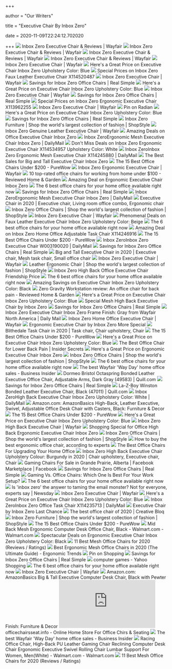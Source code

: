 +++
        
author = "Our Writers"
        
title = "Executive Chair By Inbox Zero"
        
date = 2020-11-09T22:24:12.702020
        
+++
[ ![](https://secure.img1-fg.wfcdn.com/im/98720339/resize-h800-w800%5Ecompr-r85/1177/117705906/Executive+Chair.jpg)](https://secure.img1-fg.wfcdn.com/im/98720339/resize-h800-w800%5Ecompr-r85/1177/117705906/Executive+Chair.jpg) Inbox Zero Executive Chair & Reviews | Wayfair
[ ![](https://secure.img1-fg.wfcdn.com/im/00602619/resize-h800-w800%5Ecompr-r85/1008/100803666/Executive+Chair.jpg)](https://secure.img1-fg.wfcdn.com/im/00602619/resize-h800-w800%5Ecompr-r85/1008/100803666/Executive+Chair.jpg) Inbox Zero Executive Chair & Reviews | Wayfair
[ ![](https://secure.img1-fg.wfcdn.com/im/51454156/resize-h800-w800%5Ecompr-r85/1233/123383722/Executive+Chair.jpg)](https://secure.img1-fg.wfcdn.com/im/51454156/resize-h800-w800%5Ecompr-r85/1233/123383722/Executive+Chair.jpg) Inbox Zero Executive Chair & Reviews | Wayfair
[ ![](https://secure.img1-fg.wfcdn.com/im/99105063/resize-h800-w800%5Ecompr-r85/1008/100803712/Executive+Chair.jpg)](https://secure.img1-fg.wfcdn.com/im/99105063/resize-h800-w800%5Ecompr-r85/1008/100803712/Executive+Chair.jpg) Inbox Zero Executive Chair & Reviews | Wayfair
[ ![](https://secure.img1-fg.wfcdn.com/im/21660796/resize-h800-w800%5Ecompr-r85/1279/127906125/Executive+Chair.jpg)](https://secure.img1-fg.wfcdn.com/im/21660796/resize-h800-w800%5Ecompr-r85/1279/127906125/Executive+Chair.jpg) Inbox Zero Executive Chair | Wayfair
[ ![](https://images.prod.meredith.com/product/e8da0eeb2163b7fb4669a4b427496058/1587117831454/l/ergonomic-office-chairs-red-inbox-zero-upholstery-color-blue)](https://images.prod.meredith.com/product/e8da0eeb2163b7fb4669a4b427496058/1587117831454/l/ergonomic-office-chairs-red-inbox-zero-upholstery-color-blue) Here's a Great Price on Executive Chair Inbox Zero Upholstery Color: Blue
[ ![](https://images.prod.meredith.com/product/4dddbfcafdbaa7ed93447ea4c642762d/1596794899313/l/inbox-zero-executive-chair-x114520487)](https://images.prod.meredith.com/product/4dddbfcafdbaa7ed93447ea4c642762d/1596794899313/l/inbox-zero-executive-chair-x114520487) Special Prices on Inbox Zero Faux Leather Executive Chair X114520487
[ ![](https://secure.img1-fg.wfcdn.com/im/70072579/resize-h800-w800%5Ecompr-r85/6060/60609199/Executive+Chair.jpg)](https://secure.img1-fg.wfcdn.com/im/70072579/resize-h800-w800%5Ecompr-r85/6060/60609199/Executive+Chair.jpg) Inbox Zero Executive Chair | Wayfair
[ ![](https://images.prod.meredith.com/product/627e4a103546f19c2307bf097af783e0/1594963629491/m/big-and-tall-ergonomic-executive-chair-inbox-zero)](https://images.prod.meredith.com/product/627e4a103546f19c2307bf097af783e0/1594963629491/m/big-and-tall-ergonomic-executive-chair-inbox-zero) Savings for Inbox Zero Office Chairs | Real Simple
[ ![](https://images.prod.meredith.com/product/c696aecb06a72363aac85b09b7cdcd41/1604595481864/m/executive-chair-inbox-zero-upholstery-color-brown)](https://images.prod.meredith.com/product/c696aecb06a72363aac85b09b7cdcd41/1604595481864/m/executive-chair-inbox-zero-upholstery-color-brown) Here's a Great Price on Executive Chair Inbox Zero Upholstery Color: Blue
[ ![](https://secure.img1-fg.wfcdn.com/im/98958970/resize-h800-w800%5Ecompr-r85/1279/127906127/Executive+Chair.jpg)](https://secure.img1-fg.wfcdn.com/im/98958970/resize-h800-w800%5Ecompr-r85/1279/127906127/Executive+Chair.jpg) Inbox Zero Executive Chair | Wayfair
[ ![](https://images.prod.meredith.com/product/c594a65581e7f4b5e55cf47988260b7a/1594964705671/m/high-back-executive-chair-inbox-zero-frame-color-silver-upholstery-color-black)](https://images.prod.meredith.com/product/c594a65581e7f4b5e55cf47988260b7a/1594964705671/m/high-back-executive-chair-inbox-zero-frame-color-silver-upholstery-color-black) Savings for Inbox Zero Office Chairs | Real Simple
[ ![](https://images.prod.meredith.com/product/bee5f0f49b1d5c5f6d17cf3d5bbb6e23/1592583337361/l/inbox-zero-ergonomic-executive-chair-x113962255)](https://images.prod.meredith.com/product/bee5f0f49b1d5c5f6d17cf3d5bbb6e23/1592583337361/l/inbox-zero-ergonomic-executive-chair-x113962255) Special Prices on Inbox Zero Ergonomic Executive Chair X113962255
[ ![](https://secure.img1-fg.wfcdn.com/im/01197472/resize-h800-w800%5Ecompr-r85/1279/127906132/Executive+Chair.jpg)](https://secure.img1-fg.wfcdn.com/im/01197472/resize-h800-w800%5Ecompr-r85/1279/127906132/Executive+Chair.jpg) Inbox Zero Executive Chair | Wayfair
[ ![](https://i.pinimg.com/originals/c2/25/e3/c225e3d7bab0262a41d1e62d367229bc.png)](https://i.pinimg.com/originals/c2/25/e3/c225e3d7bab0262a41d1e62d367229bc.png) Pin on Radian
[ ![](https://images.prod.meredith.com/product/f0f0b8c03b0745008acd6d7cb2a2ab95/1597831461402/m/inbox-zero-executive-chair-x114618719-upholstery-color-blue)](https://images.prod.meredith.com/product/f0f0b8c03b0745008acd6d7cb2a2ab95/1597831461402/m/inbox-zero-executive-chair-x114618719-upholstery-color-blue) Here's a Great Price on Executive Chair Inbox Zero Upholstery Color: Blue
[ ![](https://images.prod.meredith.com/product/d1cf87c314b67294f66ce57897e5f605/1590573739971/m/mid-back-overstuffed-executive-chair-inbox-zero)](https://images.prod.meredith.com/product/d1cf87c314b67294f66ce57897e5f605/1590573739971/m/mid-back-overstuffed-executive-chair-inbox-zero) Savings for Inbox Zero Office Chairs | Real Simple
[ ![](https://img.shopstyle-cdn.com/sim/98/31/9831114f36764a6eb6114041b8ff0e76_xlarge/ergonomic-executive-chair-inbox-zero.jpg)](https://img.shopstyle-cdn.com/sim/98/31/9831114f36764a6eb6114041b8ff0e76_xlarge/ergonomic-executive-chair-inbox-zero.jpg) Inbox Zero Furniture | Shop the world's largest collection of fashion |  ShopStyle
[ ![](https://secure.img1-fg.wfcdn.com/im/55381920/resize-h800-w800%5Ecompr-r85/1240/124093905/Genuine+Leather+Executive+Chair.jpg)](https://secure.img1-fg.wfcdn.com/im/55381920/resize-h800-w800%5Ecompr-r85/1240/124093905/Genuine+Leather+Executive+Chair.jpg) Inbox Zero Genuine Leather Executive Chair | Wayfair
[ ![](https://images.prod.meredith.com/product/3d74f9c5375bd8d22f7e402160138a79/1604594874533/l/office-executive-chair-inbox-zero)](https://images.prod.meredith.com/product/3d74f9c5375bd8d22f7e402160138a79/1604594874533/l/office-executive-chair-inbox-zero) Amazing Deals on Office Executive Chair Inbox Zero
[ ![](https://secure.img1-fg.wfcdn.com/im/92197172/resize-h400-w400%5Ecompr-r85/1219/121993237/.jpg)](https://secure.img1-fg.wfcdn.com/im/92197172/resize-h400-w400%5Ecompr-r85/1219/121993237/.jpg) Inbox ZeroErgonomic Mesh Executive Chair Inbox Zero | DailyMail
[ ![](https://images.prod.meredith.com/product/c36fde60e861bd027ad73c25c1cd2fc4/1600077738522/l/inbox-zero-ergonomic-executive-chair-w003423846-upholstery-color-white)](https://images.prod.meredith.com/product/c36fde60e861bd027ad73c25c1cd2fc4/1600077738522/l/inbox-zero-ergonomic-executive-chair-w003423846-upholstery-color-white) Don't Miss Deals on Inbox Zero Ergonomic Executive Chair X114534957  Upholstery Color: White
[ ![](https://shop-assets.dailymail.co.uk/prd/219414f95a02466ab94a7b994b77eb85/0010110001011110001001110001001110001101010000010110001000110000/l/inbox-zero-ergonomic-mesh-executive-chair-x114245880)](https://shop-assets.dailymail.co.uk/prd/219414f95a02466ab94a7b994b77eb85/0010110001011110001001110001001110001101010000010110001000110000/l/inbox-zero-ergonomic-mesh-executive-chair-x114245880) Inbox ZeroInbox Zero Ergonomic Mesh Executive Chair X114245880 | DailyMail
[ ![](https://images.prod.meredith.com/product/1428d6e804a05822ac7d5d6770b1153e/1594966119107/l/big-and-tall-executive-chair-inbox-zero)](https://images.prod.meredith.com/product/1428d6e804a05822ac7d5d6770b1153e/1594966119107/l/big-and-tall-executive-chair-inbox-zero) The Best Sales for Big and Tall Executive Chair Inbox Zero
[ ![](https://purewows3.imgix.net/images/articles/2020_10/office_chair_cat.jpg?auto=format,compress&cs=strip)](https://purewows3.imgix.net/images/articles/2020_10/office_chair_cat.jpg?auto=format,compress&cs=strip) The 15 Best Office Chairs Under $200 - PureWow
[ ![](https://secure.img1-fg.wfcdn.com/im/38199212/resize-h800-w800%5Ecompr-r85/1252/125247947/Ergonomic+Executive+Chair.jpg)](https://secure.img1-fg.wfcdn.com/im/38199212/resize-h800-w800%5Ecompr-r85/1252/125247947/Ergonomic+Executive+Chair.jpg) Inbox Zero Ergonomic Executive Chair | Wayfair
[ ![](https://reviewed-com-res.cloudinary.com/image/fetch/s---1Zdd8zF--/b_white,c_limit,cs_srgb,f_auto,fl_progressive.strip_profile,g_center,q_auto,w_792/https://reviewed-production.s3.amazonaws.com/attachment/7de15e60b9274a96/2.png)](https://reviewed-com-res.cloudinary.com/image/fetch/s---1Zdd8zF--/b_white,c_limit,cs_srgb,f_auto,fl_progressive.strip_profile,g_center,q_auto,w_792/https://reviewed-production.s3.amazonaws.com/attachment/7de15e60b9274a96/2.png) 10 top-rated office chairs for working from home under $100 - Reviewed Home  & Garden
[ ![](https://images.prod.meredith.com/product/77ea841334e32b781ca48d46be7afcfa/1594963833107/l/ergonomic-executive-chair-inbox-zero)](https://images.prod.meredith.com/product/77ea841334e32b781ca48d46be7afcfa/1594963833107/l/ergonomic-executive-chair-inbox-zero) Amazing Deal on Ergonomic Executive Chair Inbox Zero
[ ![](https://images.fastcompany.net/image/upload/w_596,c_limit,q_auto:best,f_auto/wp-cms/uploads/2020/08/i-4-The-best-office-chairs-to-upgrade-your-WFH-setup-now-The-best-office-chairs-to-upgrade-your-WFH-setup-now-ikea-langfjall-.jpg)](https://images.fastcompany.net/image/upload/w_596,c_limit,q_auto:best,f_auto/wp-cms/uploads/2020/08/i-4-The-best-office-chairs-to-upgrade-your-WFH-setup-now-The-best-office-chairs-to-upgrade-your-WFH-setup-now-ikea-langfjall-.jpg) The 6 best office chairs for your home office available right now
[ ![](https://images.prod.meredith.com/product/e21b654c87b223efc9ce92ddeb1baf6b/1590422681056/m/high-back-reclining-executive-chair-inbox-zero-upholstery-color-white)](https://images.prod.meredith.com/product/e21b654c87b223efc9ce92ddeb1baf6b/1590422681056/m/high-back-reclining-executive-chair-inbox-zero-upholstery-color-white) Savings for Inbox Zero Office Chairs | Real Simple
[ ![](https://secure.img1-fg.wfcdn.com/im/60227556/resize-h400-w400%5Ecompr-r85/1219/121993361/.jpg)](https://secure.img1-fg.wfcdn.com/im/60227556/resize-h400-w400%5Ecompr-r85/1219/121993361/.jpg) Inbox ZeroErgonomic Mesh Executive Chair Inbox Zero | DailyMail
[ ![](https://i.pinimg.com/originals/0f/7b/6b/0f7b6b334a27463c4a6567a6da343acb.png)](https://i.pinimg.com/originals/0f/7b/6b/0f7b6b334a27463c4a6567a6da343acb.png) Executive Chair in 2020 | Executive chair, Living room office combo,  Ergonomic chair
[ ![](https://img.shopstyle-cdn.com/sim/9d/65/9d652ee5cf6dcad76af52a74eddee474_xlarge/high-back-executive-chair-inbox-zero.jpg)](https://img.shopstyle-cdn.com/sim/9d/65/9d652ee5cf6dcad76af52a74eddee474_xlarge/high-back-executive-chair-inbox-zero.jpg) Inbox Zero Office Chairs | Shop the world's largest collection of fashion |  ShopStyle
[ ![](https://secure.img1-fg.wfcdn.com/im/23899298/resize-h800-w800%5Ecompr-r85/1279/127906134/Executive+Chair.jpg)](https://secure.img1-fg.wfcdn.com/im/23899298/resize-h800-w800%5Ecompr-r85/1279/127906134/Executive+Chair.jpg) Inbox Zero Executive Chair | Wayfair
[ ![](https://images.prod.meredith.com/product/c437dd926b047319ec3a8f60c14021d3/1594964690025/l/faux-leather-executive-chair-inbox-zero-upholstery-color-beige)](https://images.prod.meredith.com/product/c437dd926b047319ec3a8f60c14021d3/1594964690025/l/faux-leather-executive-chair-inbox-zero-upholstery-color-beige) Phenomenal Deals on Faux Leather Executive Chair Inbox Zero Upholstery  Color: Beige
[ ![](https://images.fastcompany.net/image/upload/w_1280,f_auto,q_auto,fl_lossy/wp-cms/uploads/2020/08/p-1-The-best-office-chairs-to-upgrade-your-WFH-setup-now.jpg)](https://images.fastcompany.net/image/upload/w_1280,f_auto,q_auto,fl_lossy/wp-cms/uploads/2020/08/p-1-The-best-office-chairs-to-upgrade-your-WFH-setup-now.jpg) The 6 best office chairs for your home office available right now
[ ![](https://images.prod.meredith.com/product/794180d4b3a498a73f8f8366f62bb405/1589191573236/l/inbox-zero-executive-chair-x114246916)](https://images.prod.meredith.com/product/794180d4b3a498a73f8f8366f62bb405/1589191573236/l/inbox-zero-executive-chair-x114246916) Amazing Deal on Inbox Zero Home Office Adjustable Task Chair X114246916
[ ![](https://purewows3.imgix.net/images/articles/2020_10/11.jpg?auto=format,compress&cs=strip)](https://purewows3.imgix.net/images/articles/2020_10/11.jpg?auto=format,compress&cs=strip) The 15 Best Office Chairs Under $200 - PureWow
[ ![](https://d1-pub.bizrate.com/image/obj/12913290844;sq=400)](https://d1-pub.bizrate.com/image/obj/12913290844;sq=400) Inbox ZeroInbox Zero Executive Chair W003190020 | DailyMail
[ ![](https://images.prod.meredith.com/product/b0dcecb8e1e3028c7ec7dfa23df2afcd/1591351270424/m/home-office-high-back-executive-chair-inbox-zero)](https://images.prod.meredith.com/product/b0dcecb8e1e3028c7ec7dfa23df2afcd/1591351270424/m/home-office-high-back-executive-chair-inbox-zero) Savings for Inbox Zero Office Chairs | Real Simple
[ ![](https://i.pinimg.com/originals/3c/c9/fa/3cc9fa202c8ebd1c1c7f3cf0eb89f91e.png)](https://i.pinimg.com/originals/3c/c9/fa/3cc9fa202c8ebd1c1c7f3cf0eb89f91e.png) Big and Tall Executive Chair in 2020 | Executive chair, Mesh task chair,  Small office chair
[ ![](https://secure.img1-ag.wfcdn.com/im/56946413/resize-h800-w800%5Ecompr-r85/1252/125247313/Executive+Chair.jpg)](https://secure.img1-ag.wfcdn.com/im/56946413/resize-h800-w800%5Ecompr-r85/1252/125247313/Executive+Chair.jpg) Inbox Zero Executive Chair | Wayfair
[ ![](https://img.shopstyle-cdn.com/sim/19/87/1987c508f1168d3fbd15e633813ce656_best/ergonomic-executive-chair-starspace-upholstery-color-black.jpg)](https://img.shopstyle-cdn.com/sim/19/87/1987c508f1168d3fbd15e633813ce656_best/ergonomic-executive-chair-starspace-upholstery-color-black.jpg) Leather Ergonomic Chair | Shop the world's largest collection of fashion |  ShopStyle
[ ![](https://secure.img1-fg.wfcdn.com/im/86898953/resize-h310-w310%5Ecompr-r85/6468/125169393/High+Back+Office+Executive+Chair.jpg)](https://secure.img1-fg.wfcdn.com/im/86898953/resize-h310-w310%5Ecompr-r85/6468/125169393/High+Back+Office+Executive+Chair.jpg) Inbox Zero High Back Office Executive Chair Friendship Price
[ ![](https://images.fastcompany.net/image/upload/w_596,c_limit,q_auto:best,f_auto/wp-cms/uploads/2020/08/i-1-The-best-office-chairs-to-upgrade-your-WFH-setup-now-The-best-office-chairs-to-upgrade-your-WFH-setup-now-andel-task-chair.jpg)](https://images.fastcompany.net/image/upload/w_596,c_limit,q_auto:best,f_auto/wp-cms/uploads/2020/08/i-1-The-best-office-chairs-to-upgrade-your-WFH-setup-now-The-best-office-chairs-to-upgrade-your-WFH-setup-now-andel-task-chair.jpg) The 6 best office chairs for your home office available right now
[ ![](https://images.prod.meredith.com/product/1113b89f04bca464019c001d91d9e81c/1594962797527/l/ergonomic-executive-chair-inbox-zero-upholstery-color-black)](https://images.prod.meredith.com/product/1113b89f04bca464019c001d91d9e81c/1594962797527/l/ergonomic-executive-chair-inbox-zero-upholstery-color-black) Amazing Savings on Executive Chair Inbox Zero Upholstery Color: Black
[ ![](https://reviewed-com-res.cloudinary.com/image/fetch/s--eTvTzCNl--/b_white,c_limit,cs_srgb,f_auto,fl_progressive.strip_profile,g_center,q_auto,w_972/https://reviewed-production.s3.amazonaws.com/1583185397018/zero-gravity-workstation.jpg)](https://reviewed-com-res.cloudinary.com/image/fetch/s--eTvTzCNl--/b_white,c_limit,cs_srgb,f_auto,fl_progressive.strip_profile,g_center,q_auto,w_972/https://reviewed-production.s3.amazonaws.com/1583185397018/zero-gravity-workstation.jpg) Zero Gravity Workstation review: An office chair for back pain - Reviewed  Home & Garden
[ ![](https://images.prod.meredith.com/product/08c835e5683f59121674020ff9d20ec9/1597485697106/m/executive-chair-inbox-zero-upholstery-color-white)](https://images.prod.meredith.com/product/08c835e5683f59121674020ff9d20ec9/1597485697106/m/executive-chair-inbox-zero-upholstery-color-white) Here's a Great Price on Executive Chair Inbox Zero Upholstery Color: Blue
[ ![](https://secure.img1-fg.wfcdn.com/im/94412397/resize-h310-w310%5Ecompr-r85/5468/126715243/Mesh+High+Back+Executive+Chair.jpg)](https://secure.img1-fg.wfcdn.com/im/94412397/resize-h310-w310%5Ecompr-r85/5468/126715243/Mesh+High+Back+Executive+Chair.jpg) Special Mesh High Back Executive Chair by Inbox Zero
[ ![](https://images.prod.meredith.com/product/2a2bcb9b65eff74329338fa63ef73ba1/1594963061519/m/mesh-executive-chair-inbox-zero-upholstery-color-black)](https://images.prod.meredith.com/product/2a2bcb9b65eff74329338fa63ef73ba1/1594963061519/m/mesh-executive-chair-inbox-zero-upholstery-color-black) Savings for Inbox Zero Office Chairs | Real Simple
[ ![](https://secure.img1-ag.wfcdn.com/im/80577292/resize-h400-w400%5Ecompr-r85/1196/119662183/.jpg)](https://secure.img1-ag.wfcdn.com/im/80577292/resize-h400-w400%5Ecompr-r85/1196/119662183/.jpg) Inbox Zero Executive Chair Inbox Zero Frame Finish: Gray from Wayfair North  America | Daily Mail
[ ![](https://secure.img1-fg.wfcdn.com/im/22145510/resize-h800-w800%5Ecompr-r85/1293/129386868/Home+Office+Executive+Chair.jpg)](https://secure.img1-fg.wfcdn.com/im/22145510/resize-h800-w800%5Ecompr-r85/1293/129386868/Home+Office+Executive+Chair.jpg) Inbox Zero Home Office Executive Chair | Wayfair
[ ![](https://secure.img1-fg.wfcdn.com/im/80014831/resize-h310-w310%5Ecompr-r85/3962/124614202/Ergonomic+Executive+Chair.jpg)](https://secure.img1-fg.wfcdn.com/im/80014831/resize-h310-w310%5Ecompr-r85/3962/124614202/Ergonomic+Executive+Chair.jpg) Ergonomic Executive Chair by Inbox Zero More Special
[ ![](https://i.pinimg.com/564x/9e/a1/16/9ea1165304e84bd2cf782705ec2bb92d.jpg)](https://i.pinimg.com/564x/9e/a1/16/9ea1165304e84bd2cf782705ec2bb92d.jpg) Blithedale Task Chair in 2020 | Task chair, Chair upholstery, Chair
[ ![](https://purewows3.imgix.net/images/articles/2020_10/6.jpg?auto=format,compress&cs=strip)](https://purewows3.imgix.net/images/articles/2020_10/6.jpg?auto=format,compress&cs=strip) The 15 Best Office Chairs Under $200 - PureWow
[ ![](https://images.prod.meredith.com/product/6f982c7f977cc48a774f80695e6af630/1604658010844/m/executive-chair-inbox-zero-upholstery-color-brown)](https://images.prod.meredith.com/product/6f982c7f977cc48a774f80695e6af630/1604658010844/m/executive-chair-inbox-zero-upholstery-color-brown) Here's a Great Price on Executive Chair Inbox Zero Upholstery Color: Blue
[ ![](https://homebusinessmag.com/wp-content/uploads/2019/01/Komene-Ergonomic-Mesh-Office-Chair.jpg)](https://homebusinessmag.com/wp-content/uploads/2019/01/Komene-Ergonomic-Mesh-Office-Chair.jpg) The Best Office Chair for Lower Back Pain | Insider Secrets
[ ![](https://images.prod.meredith.com/product/51a9128081e6a7a2ab72c9687a53412a/1594963466729/l/ergonomic-executive-chair-inbox-zero)](https://images.prod.meredith.com/product/51a9128081e6a7a2ab72c9687a53412a/1594963466729/l/ergonomic-executive-chair-inbox-zero) Here's a Great Price on Ergonomic Executive Chair Inbox Zero
[ ![](https://img.shopstyle-cdn.com/sim/b5/2b/b52b9744428773ce516cea743279b27b_xlarge/ergonomic-mesh-executive-chair-inbox-zero.jpg)](https://img.shopstyle-cdn.com/sim/b5/2b/b52b9744428773ce516cea743279b27b_xlarge/ergonomic-mesh-executive-chair-inbox-zero.jpg) Inbox Zero Office Chairs | Shop the world's largest collection of fashion |  ShopStyle
[ ![](https://images.fastcompany.net/image/upload/w_596,c_limit,q_auto:best,f_auto/wp-cms/uploads/2020/08/i-3-The-best-office-chairs-to-upgrade-your-WFH-setup-now-The-best-office-chairs-to-upgrade-your-WFH-setup-now-ikea-jarvfjallet.jpg)](https://images.fastcompany.net/image/upload/w_596,c_limit,q_auto:best,f_auto/wp-cms/uploads/2020/08/i-3-The-best-office-chairs-to-upgrade-your-WFH-setup-now-The-best-office-chairs-to-upgrade-your-WFH-setup-now-ikea-jarvfjallet.jpg) The 6 best office chairs for your home office available right now
[ ![](https://image.businessinsider.com/5f6b454839ab3b001192c824?height=400)](https://image.businessinsider.com/5f6b454839ab3b001192c824?height=400) The best Wayfair 'Way Day' home office sales - Business Insider
[ ![](https://www.quill.com/is/image/Quill/s1130103_s7?iv=RLYpN3&wid=1080&hei=1080&fit=fit,1)](https://www.quill.com/is/image/Quill/s1130103_s7?iv=RLYpN3&wid=1080&hei=1080&fit=fit,1) Dormeo Bristol Octaspring Bonded Leather Executive Office Chair, Adjustable  Arms, Dark Gray (49583) | Quill.com
[ ![](https://images.prod.meredith.com/product/1b4b2c91bcd5592f13c5323cc0141109/1594962899522/m/executive-chair-inbox-zero)](https://images.prod.meredith.com/product/1b4b2c91bcd5592f13c5323cc0141109/1594962899522/m/executive-chair-inbox-zero) Savings for Inbox Zero Office Chairs | Real Simple
[ ![](https://www.quill.com/is/image/Quill/sp42180820_s7?iv=RLYpN3&wid=1080&hei=1080&fit=fit,1)](https://www.quill.com/is/image/Quill/sp42180820_s7?iv=RLYpN3&wid=1080&hei=1080&fit=fit,1) La-Z-Boy Winston Bonded Leather Executive Chair, Black (47011) | Quill.com
[ ![](https://secure.img1-ag.wfcdn.com/im/46037966/resize-h400-w400%5Ecompr-r85/1146/114652785/.jpg)](https://secure.img1-ag.wfcdn.com/im/46037966/resize-h400-w400%5Ecompr-r85/1146/114652785/.jpg) Inbox ZeroHigh Back Executive Chair Inbox Zero Upholstery Color: White |  DailyMail
[ ![](https://m.media-amazon.com/images/S/aplus-media/sota/5e9752d3-21e5-4ccc-98c5-377ad8e400d3._CR0,0,1500,1500_PT0_SX300__.jpg)](https://m.media-amazon.com/images/S/aplus-media/sota/5e9752d3-21e5-4ccc-98c5-377ad8e400d3._CR0,0,1500,1500_PT0_SX300__.jpg) Amazon.com: AmazonBasics High-Back, Leather Executive, Swivel, Adjustable Office  Desk Chair with Casters, Black: Furniture & Decor
[ ![](https://purewows3.imgix.net/images/articles/2020_10/5.jpg?auto=format,compress&cs=strip)](https://purewows3.imgix.net/images/articles/2020_10/5.jpg?auto=format,compress&cs=strip) The 15 Best Office Chairs Under $200 - PureWow
[ ![](https://images.prod.meredith.com/product/48cae0a3c15f96f506ccd805db8db4e6/1603533823118/m/ergonomic-executive-chair-inbox-zero-upholstery-color-blue)](https://images.prod.meredith.com/product/48cae0a3c15f96f506ccd805db8db4e6/1603533823118/m/ergonomic-executive-chair-inbox-zero-upholstery-color-blue) Here's a Great Price on Executive Chair Inbox Zero Upholstery Color: Blue
[ ![](https://secure.img1-fg.wfcdn.com/im/79824684/resize-h800-w800%5Ecompr-r85/1251/125169883/High+Back+Executive+Chair.jpg)](https://secure.img1-fg.wfcdn.com/im/79824684/resize-h800-w800%5Ecompr-r85/1251/125169883/High+Back+Executive+Chair.jpg) Inbox Zero High Back Executive Chair | Wayfair
[ ![](https://images.prod.meredith.com/product/7b1f7e286aa3f3ab661f8104c6988135/1599732086814/l/office-high-back-executive-chair-inbox-zero)](https://images.prod.meredith.com/product/7b1f7e286aa3f3ab661f8104c6988135/1599732086814/l/office-high-back-executive-chair-inbox-zero) Shopping Special for Office High Back Ergonomic Executive Chair Inbox Zero
[ ![](https://img.shopstyle-cdn.com/sim/5d/37/5d3770153f0fcc20290548a2f68325b0_xlarge/high-back-executive-chair-inbox-zero.jpg)](https://img.shopstyle-cdn.com/sim/5d/37/5d3770153f0fcc20290548a2f68325b0_xlarge/high-back-executive-chair-inbox-zero.jpg) Inbox Zero Office Chairs | Shop the world's largest collection of fashion |  ShopStyle
[ ![](https://media2.s-nbcnews.com/i/newscms/2020_25/3390893/ergonomic-office-chairs-kr-2x1-tease-200618_38008296185ce90fd52b401caf79df24.jpg)](https://media2.s-nbcnews.com/i/newscms/2020_25/3390893/ergonomic-office-chairs-kr-2x1-tease-200618_38008296185ce90fd52b401caf79df24.jpg) How to buy the best ergonomic office chair, according to experts
[ ![](https://specials-images.forbesimg.com/imageserve/5eea485bdb3b680006a1e736/960x0.jpg?cropX1=0&cropX2=800&cropY1=233&cropY2=766)](https://specials-images.forbesimg.com/imageserve/5eea485bdb3b680006a1e736/960x0.jpg?cropX1=0&cropX2=800&cropY1=233&cropY2=766) The Best Office Chairs For Upgrading Your Home Office
[ ![](https://i.pinimg.com/474x/d5/1d/6e/d51d6e1ff1230e31213673661fb759cb.jpg)](https://i.pinimg.com/474x/d5/1d/6e/d51d6e1ff1230e31213673661fb759cb.jpg) Inbox Zero High Back Executive Chair Upholstery Colour: Burgundy in 2020 |  Chair upholstery, Executive chair, Chair
[ ![](https://lookaside.fbsbx.com/lookaside/crawler/media/?media_id=10223326359292959)](https://lookaside.fbsbx.com/lookaside/crawler/media/?media_id=10223326359292959) Gaming Chairs For Sale in Grande Prairie, Alberta | Facebook Marketplace |  Facebook
[ ![](https://images.prod.meredith.com/product/9293d57fe9cc9f8b2649aac332304597/1594964120079/m/executive-chair-inbox-zero-upholstery-color-brown-frame-color-brown)](https://images.prod.meredith.com/product/9293d57fe9cc9f8b2649aac332304597/1594964120079/m/executive-chair-inbox-zero-upholstery-color-brown-frame-color-brown) Savings for Inbox Zero Office Chairs | Real Simple
[ ![](https://thumbor.forbes.com/thumbor/711x400/https://specials-images.forbesimg.com/imageserve/5e8e572c93ef920006d3a192/960x0.jpg?fit=scale)](https://thumbor.forbes.com/thumbor/711x400/https://specials-images.forbesimg.com/imageserve/5e8e572c93ef920006d3a192/960x0.jpg?fit=scale) Gaming Vs. Office Chairs: Which One Is Best For Your Work Setup?
[ ![](https://images.fastcompany.net/image/upload/w_596,c_limit,q_auto:best,f_auto/wp-cms/uploads/2020/08/i-5-The-best-office-chairs-to-upgrade-your-WFH-setup-now-The-best-office-chairs-to-upgrade-your-WFH-setup-now-knoll-regeneration-chair.jpg)](https://images.fastcompany.net/image/upload/w_596,c_limit,q_auto:best,f_auto/wp-cms/uploads/2020/08/i-5-The-best-office-chairs-to-upgrade-your-WFH-setup-now-The-best-office-chairs-to-upgrade-your-WFH-setup-now-knoll-regeneration-chair.jpg) The 6 best office chairs for your home office available right now
[ ![](https://cdn.newsday.com/polopoly_fs/1.28774637.1553364569!/httpImage/image.jpg_gen/derivatives/landscape_456/image.jpg)](https://cdn.newsday.com/polopoly_fs/1.28774637.1553364569!/httpImage/image.jpg_gen/derivatives/landscape_456/image.jpg) Is 'inbox zero' the answer to taming the email monster? Not for everyone,  experts say | Newsday
[ ![](https://secure.img1-fg.wfcdn.com/im/14961245/resize-h800-w800%5Ecompr-r85/1225/122512153/Executive+Chair.jpg)](https://secure.img1-fg.wfcdn.com/im/14961245/resize-h800-w800%5Ecompr-r85/1225/122512153/Executive+Chair.jpg) Inbox Zero Executive Chair | Wayfair
[ ![](https://images.prod.meredith.com/product/797142decfe0f521d0c6a797bdfd542f/1603965758257/m/executive-chair-inbox-zero-upholstery-color-gray)](https://images.prod.meredith.com/product/797142decfe0f521d0c6a797bdfd542f/1603965758257/m/executive-chair-inbox-zero-upholstery-color-gray) Here's a Great Price on Executive Chair Inbox Zero Upholstery Color: Blue
[ ![](https://secure.img1-ag.wfcdn.com/im/99110000/resize-h400-w400%5Ecompr-r85/1190/119020051/.jpg)](https://secure.img1-ag.wfcdn.com/im/99110000/resize-h400-w400%5Ecompr-r85/1190/119020051/.jpg) Inbox ZeroInbox Zero Office Task Chair X114235713 | DailyMail
[ ![](https://secure.img1-fg.wfcdn.com/im/83471938/resize-h310-w310%5Ecompr-r85/1885/126453831/Executive+Chair.jpg)](https://secure.img1-fg.wfcdn.com/im/83471938/resize-h310-w310%5Ecompr-r85/1885/126453831/Executive+Chair.jpg) Executive Chair by Inbox Zero Last Chance
[ ![](https://cdn.mos.cms.futurecdn.net/NkRwHsoDezP3MuJnwDvjhh.jpg)](https://cdn.mos.cms.futurecdn.net/NkRwHsoDezP3MuJnwDvjhh.jpg) The best office chair of 2020 | Creative Bloq
[ ![](https://img.shopstyle-cdn.com/sim/d4/b3/d4b357700995b70de567ac855058fd48_xlarge/ergonomic-executive-chair-inbox-zero.jpg)](https://img.shopstyle-cdn.com/sim/d4/b3/d4b357700995b70de567ac855058fd48_xlarge/ergonomic-executive-chair-inbox-zero.jpg) Inbox Zero Furniture | Shop the world's largest collection of fashion |  ShopStyle
[ ![](https://purewows3.imgix.net/images/articles/2020_10/4.jpg?auto=format,compress&cs=strip)](https://purewows3.imgix.net/images/articles/2020_10/4.jpg?auto=format,compress&cs=strip) The 15 Best Office Chairs Under $200 - PureWow
[ ![](https://i5.walmartimages.com/asr/f4cc8075-9bc6-4db5-949b-a0890cee3f0a_1.acbcbca03599e111d8b0297624902c83.jpeg)](https://i5.walmartimages.com/asr/f4cc8075-9bc6-4db5-949b-a0890cee3f0a_1.acbcbca03599e111d8b0297624902c83.jpeg) Mid Back Mesh Ergonomic Computer Desk Office Chair, Black - Walmart.com -  Walmart.com
[ ![](https://images.prod.meredith.com/product/cec28148e64b003b9decc3c060ff3912/1597658600341/l/ergonomic-executive-chair-inbox-zero-upholstery-color-black)](https://images.prod.meredith.com/product/cec28148e64b003b9decc3c060ff3912/1597658600341/l/ergonomic-executive-chair-inbox-zero-upholstery-color-black) Spectacular Deals on Ergonomic Executive Chair Inbox Zero Upholstery Color:  Black
[ ![](https://www.btod.com/blog/wp-content/uploads/2019/03/best-mesh-office-chairs-2020-blog-header.jpg)](https://www.btod.com/blog/wp-content/uploads/2019/03/best-mesh-office-chairs-2020-blog-header.jpg) 11 Best Mesh Office Chairs for 2020 (Reviews / Ratings)
[ ![](http://ergonomictrends.com/wp-content/uploads/2019/12/best-mesh-office-chairs.jpg)](http://ergonomictrends.com/wp-content/uploads/2019/12/best-mesh-office-chairs.jpg) Best Ergonomic Mesh Office Chairs in 2020 (The Ultimate Guide) - Ergonomic  Trends
[ ![](https://i.pinimg.com/474x/82/64/e4/8264e4c1d582393dfc02f38255aee175.jpg)](https://i.pinimg.com/474x/82/64/e4/8264e4c1d582393dfc02f38255aee175.jpg) Pin on Shopping
[ ![](https://images.prod.meredith.com/product/0083f8cf5e605d817354fedd007ecc0a/1594962627523/m/faux-leather-executive-chair-inbox-zero-upholstery-color-brown)](https://images.prod.meredith.com/product/0083f8cf5e605d817354fedd007ecc0a/1594962627523/m/faux-leather-executive-chair-inbox-zero-upholstery-color-brown) Savings for Inbox Zero Office Chairs | Real Simple
[ ![](https://s.yimg.com/aw/api/res/1.2/fI1s_23nNM75uTOSE8KwRQ--/YXBwaWQ9eXR3YXVjdGlvbnNlcnZpY2U7aD00MDA7c3M9MTt3PTQwMA--/https://d1-pub.bizrate.com/image/obj/13793055828;sq=400.cf.jpg)](https://s.yimg.com/aw/api/res/1.2/fI1s_23nNM75uTOSE8KwRQ--/YXBwaWQ9eXR3YXVjdGlvbnNlcnZpY2U7aD00MDA7c3M9MTt3PTQwMA--/https://d1-pub.bizrate.com/image/obj/13793055828;sq=400.cf.jpg) computer games - Yahoo Shopping
[ ![](https://images.fastcompany.net/image/upload/w_596,c_limit,q_auto:best,f_auto/wp-cms/uploads/2020/08/i-6-The-best-office-chairs-to-upgrade-your-WFH-setup-now-district-eight-akorn.jpg)](https://images.fastcompany.net/image/upload/w_596,c_limit,q_auto:best,f_auto/wp-cms/uploads/2020/08/i-6-The-best-office-chairs-to-upgrade-your-WFH-setup-now-district-eight-akorn.jpg) The 6 best office chairs for your home office available right now
[ ![](https://secure.img1-fg.wfcdn.com/im/39355200/resize-h800-w800%5Ecompr-r85/1160/116070857/Executive+Chair.jpg)](https://secure.img1-fg.wfcdn.com/im/39355200/resize-h800-w800%5Ecompr-r85/1160/116070857/Executive+Chair.jpg) Inbox Zero Executive Chair | Wayfair
[ ![](https://m.media-amazon.com/images/I/419op6fzYKL._AC_UL400_.jpg)](https://m.media-amazon.com/images/I/419op6fzYKL._AC_UL400_.jpg) Amazon.com: AmazonBasics Big & Tall Executive Computer Desk Chair, Black  with Pewter Finish: Furniture & Decor
[ ![](http://officechairsseat.info/img.php?img=aHR0cHM6Ly9zZWN1cmUuaW1nMS1mZy53ZmNkbi5jb20vaW0vOTkxMTEzNDYvcmVzaXplLWgxNjAtdzE2MCU1RWNvbXByLXI4NS8xMjQzLzEyNDM5NTEyMi9FeGVjdXRpdmUrQ2hhaXIuanBn)](http://officechairsseat.info/img.php?img=aHR0cHM6Ly9zZWN1cmUuaW1nMS1mZy53ZmNkbi5jb20vaW0vOTkxMTEzNDYvcmVzaXplLWgxNjAtdzE2MCU1RWNvbXByLXI4NS8xMjQzLzEyNDM5NTEyMi9FeGVjdXRpdmUrQ2hhaXIuanBn) officechairsseat.info - Online Home Store For Office Chirs & Seating
[ ![](https://image.businessinsider.com/5f6b45ce39ab3b001192c827?height=400)](https://image.businessinsider.com/5f6b45ce39ab3b001192c827?height=400) The best Wayfair 'Way Day' home office sales - Business Insider
[ ![](https://i5.walmartimages.com/asr/dad43252-c144-4766-95cf-d5779c5db225_1.1095c26367a36e18e028cac3f4a44ac1.jpeg?odnWidth=612&odnHeight=612&odnBg=ffffff)](https://i5.walmartimages.com/asr/dad43252-c144-4766-95cf-d5779c5db225_1.1095c26367a36e18e028cac3f4a44ac1.jpeg?odnWidth=612&odnHeight=612&odnBg=ffffff) Racing Office Chair, High-Back PU Leather Gaming Chair Reclining Computer Desk  Chair Ergonomic Executive Swivel Rolling Chair Lumbar Support For Women,  Men(White) - Walmart.com - Walmart.com
[ ![](https://www.btod.com/blog/wp-content/uploads/2019/03/best-mesh-office-1-best-all-mesh.jpg)](https://www.btod.com/blog/wp-content/uploads/2019/03/best-mesh-office-1-best-all-mesh.jpg) 11 Best Mesh Office Chairs for 2020 (Reviews / Ratings)
